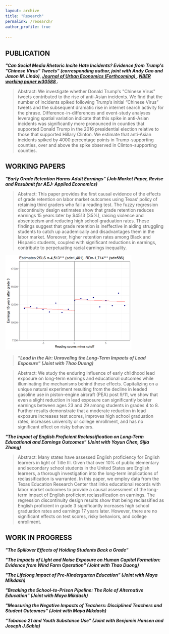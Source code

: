 ```yaml
---
layout: archive
title: "Research"
permalink: /research/
author_profile: true

---
```

## PUBLICATION

***"Can Social Media Rhetoric Incite Hate Incidents? Evidence from Trump's "Chinese Virus" Tweets" (corresponding author, joint with Andy Cao and Jason M. Lindo)***, <u> ***Journal of Urban Economics (Forthcoming) </u>, <a href="https://www.nber.org/papers/w30588"> NBER working paper w30588 </a>.***

> Abstract: We investigate whether Donald Trump's "Chinese Virus" tweets contributed to the rise of anti-Asian incidents. We find that the number of incidents spiked following Trump’s initial “Chinese Virus” tweets and the subsequent dramatic rise in internet search activity for the phrase. Difference-in-differences and event-study analyses leveraging spatial variation indicate that this spike in anti-Asian incidents was significantly more pronounced in counties that supported Donald Trump in the 2016 presidential election relative to those that supported Hillary Clinton. We estimate that anti-Asian incidents spiked by 4000 percentage points in Trump-supporting counties, over and above the spike observed in Clinton-supporting counties.

## WORKING PAPERS

***"Early Grade Retention Harms Adult Earnings" (Job Market Paper, Revise and Resubmit for AEJ: Applied Economics)***

> Abstract: This paper provides the first causal evidence of the effects of grade retention on labor market outcomes using Texas’ policy of retaining third graders who fail a reading test. The fuzzy regression discontinuity design estimates show that grade retention reduces earnings 15 years later by $4513 (35%), raising violence and absenteeism and reducing high school graduation rates. These findings suggest that grade retention is ineffective in aiding struggling students to catch up academically and disadvantages them in the labor market. Moreover, higher retention rates among Black and Hispanic students, coupled with significant reductions in earnings, contribute to perpetuating racial earnings inequality.

<img src='/images/research/wage15y_all(ch).png' width='400'>


 
> 
> ***"Lead in the Air: Unraveling the Long-Term Impacts of Lead Exposure" (Joint with Thao Duong)***

> Abstract: We study the enduring influence of early childhood lead exposure on long-term earnings and educational outcomes while illuminating the mechanisms behind these effects. Capitalizing on a unique natural experiment resulting from the decline in leaded gasoline use in piston-engine aircraft (PEA) post 9/11, we show that even a slight reduction in lead exposure can significantly bolster earnings between ages 23 and 29 among students in grades 4 to 8. Further results demonstrate that a moderate reduction in lead exposure increases test scores, improves high school graduation rates, increases university or college enrollment, and has no significant effect on risky behaviors. 


***"The Impact of English Proficient Reclassification on Long-Term Educational and Earnings Outcomes" (Joint with Yayun Chen, Sijia Zhang)***

> Abstract: Many states have assessed English proficiency for English learners in light of Title III. Given that over 10\% of public elementary and secondary school students in the United States are English learners, a thorough investigation into the long-term implications of reclassification is warranted. In this paper, we employ data from the Texas Education Research Center that links educational records with labor market outcomes to provide a causal assessment of the long-term impact of English proficient reclassification on earnings. The regression discontinuity design results show that being reclassified as English proficient in grade 3 significantly increases high school graduation rates and earnings 17 years later. However, there are no significant effects on test scores, risky behaviors, and college enrollment.


## WORK IN PROGRESS


***"The Spillover Effects of Holding Students Back a Grade"***

***"The Impacts of Light and Noise Exposure on Human Capital Formation: Evidence from Wind Farm Operation" (Joint with Thao Duong)***

***"The Lifelong Impact of Pre-Kindergarten Education" (Joint with Maya Mikdash)***

***"Breaking the School-to-Prison Pipeline: The Role of Alternative Education" (Joint with Maya Mikdash)***

***"Measuring the Negative Impacts of Teachers: Disciplined Teachers and Student Outcomes" (Joint with Maya Mikdash)***

***"Tobacco 21 and Youth Substance Use" (Joint with Benjamin Hansen and Joseph J.Sabia)***


